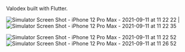 Valodex built with Flutter.


![Simulator Screen Shot - iPhone 12 Pro Max - 2021-09-11 at 11 22 22](https://user-images.githubusercontent.com/72291223/132937882-c719dfc7-e635-4848-b50e-3fb05f6b1d7c.png) | ![Simulator Screen Shot - iPhone 12 Pro Max - 2021-09-11 at 11 22 35](https://user-images.githubusercontent.com/72291223/132937916-3094ba4c-09b3-46c2-ba88-0d5f5086af85.png)


![Simulator Screen Shot - iPhone 12 Pro Max - 2021-09-11 at 11 22 52](https://user-images.githubusercontent.com/72291223/132937923-e04ced82-5b9d-43b1-9aa5-bfdf914bf360.png)
![Simulator Screen Shot - iPhone 12 Pro Max - 2021-09-11 at 11 26 52](https://user-images.githubusercontent.com/72291223/132937930-f8665e76-87f1-462c-b386-a5213faeff6c.png)

